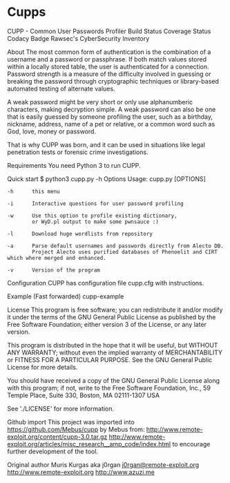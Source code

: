 # Cupps

CUPP - Common User Passwords Profiler
Build Status Coverage Status Codacy Badge Rawsec's CyberSecurity Inventory

About
The most common form of authentication is the combination of a username and a password or passphrase. If both match values stored within a locally stored table, the user is authenticated for a connection. Password strength is a measure of the difficulty involved in guessing or breaking the password through cryptographic techniques or library-based automated testing of alternate values.

A weak password might be very short or only use alphanumberic characters, making decryption simple. A weak password can also be one that is easily guessed by someone profiling the user, such as a birthday, nickname, address, name of a pet or relative, or a common word such as God, love, money or password.

That is why CUPP was born, and it can be used in situations like legal penetration tests or forensic crime investigations.

Requirements
You need Python 3 to run CUPP.

Quick start
$ python3 cupp.py -h
Options
Usage: cupp.py [OPTIONS]

    -h      this menu

    -i      Interactive questions for user password profiling

    -w      Use this option to profile existing dictionary,
            or WyD.pl output to make some pwnsauce :)

    -l      Download huge wordlists from repository

    -a      Parse default usernames and passwords directly from Alecto DB.
            Project Alecto uses purified databases of Phenoelit and CIRT which where merged and enhanced.

    -v      Version of the program
Configuration
CUPP has configuration file cupp.cfg with instructions.

Example (Fast forwarded)
cupp-example

License
This program is free software; you can redistribute it and/or modify it under the terms of the GNU General Public License as published by the Free Software Foundation; either version 3 of the License, or any later version.

This program is distributed in the hope that it will be useful, but WITHOUT ANY WARRANTY; without even the implied warranty of MERCHANTABILITY or FITNESS FOR A PARTICULAR PURPOSE. See the GNU General Public License for more details.

You should have received a copy of the GNU General Public License along with this program; if not, write to the Free Software Foundation, Inc., 59 Temple Place, Suite 330, Boston, MA 02111-1307 USA

See './LICENSE' for more information.

Github import
This project was imported into https://github.com/Mebus/cupp by Mebus from:
http://www.remote-exploit.org/content/cupp-3.0.tar.gz
http://www.remote-exploit.org/articles/misc_research__amp_code/index.html
to encourage further development of the tool.

Original author
Muris Kurgas aka j0rgan
j0rgan@remote-exploit.org
http://www.remote-exploit.org
http://www.azuzi.me
